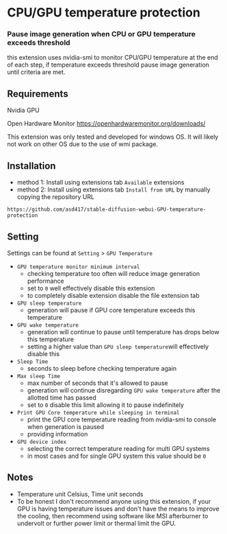 # CPU/GPU temperature protection
### Pause image generation when CPU or GPU temperature exceeds threshold
this extension uses nvidia-smi to monitor CPU/GPU temperature at the end of each step, if temperature exceeds threshold pause image generation until criteria are met.

## Requirements
Nvidia GPU

Open Hardware Monitor
https://openhardwaremonitor.org/downloads/ 

This extension was only tested and developed for windows OS. It will likely not work on other OS due to the use of wmi package.

## Installation
- method 1: Install using extensions tab `Available` extensions
- method 2: Install using extensions tab `Install from URL` by manually copying the repository URL
```
https://github.com/asd417/stable-diffusion-webui-GPU-temperature-protection
```

## Setting
Settings can be found at `Setting` > `GPU Temperature`

- `GPU temperature monitor minimum interval`
    - checking temperature too often will reduce image generation performance
    - set to `0` well effectively disable this extension
    - to completely disable extension disable the file extension tab
- `GPU sleep temperature`
    - generation will pause if GPU core temperature exceeds this temperature
- `GPU wake temperature`
    - generation will continue to pause until temperature has drops below this temperature 
    - setting a higher value than `GPU sleep temperature`will effectively disable this
- `Sleep Time`
    - seconds to sleep before checking temperature again
- `Max sleep Time` 
    - max number of seconds that it's allowed to pause
    - generation will continue disregarding `GPU wake temperature` after the allotted time has passed
    - set to `0` disable this limit allowing it to pause indefinitely
- `Print GPU Core temperature while sleeping in terminal`
    - print the GPU core temperature reading from nvidia-smi to console when generation is paused
    - providing information
- `GPU device index`
    - selecting the correct temperature reading for multi GPU systems
    - in most cases and for single GPU system this value should be `0`

## Notes
- Temperature unit Celsius, Time unit seconds
- To be honest I don't recommend anyone using this extension, if your GPU is having temperature issues and don't have the means to improve the cooling, then recommend using software like MSI afterburner to undervolt or further power limit or thermal limit the GPU.
